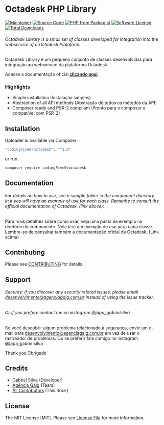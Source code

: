 # Octadesk PHP Library

[![Maintainer](http://img.shields.io/badge/maintainer-@gabrielsilva50-blue.svg?style=flat-square)](https://twitter.com/gabrielsilva50)
[![Source Code](http://img.shields.io/badge/source-codingFive0/octadesk-blue.svg?style=flat-square)](https://github.com/codingFive0/octadesk)
[![PHP from Packagist](https://img.shields.io/packagist/php-v/robsonvleite/cafeapi.svg?style=flat-square)](https://packagist.org/packages/robsonvleite/cafeapi)
[![Software License](https://img.shields.io/badge/license-MIT-brightgreen.svg?style=flat-square)](LICENSE)
[![Total Downloads](https://img.shields.io/packagist/dt/codingFive0/octadesk.svg?style=flat-square)](https://packagist.org/packages/crobsonvleite/cafeapi)

###### Octadesk Library is a small set of classes developed for integration into the webservice of a Octadesk Plataform..

Octadesk Library é um pequeno conjunto de classes desenvolvidas para integração ao webservice da plataforma Octadesk.

Acesse a documentação oficial **[clicando aqui](https://api.octadesk.services/docs/#/)**.

### Highlights

- Simple installation (Instalação simples)
- Abstraction of all API methods (Abstração de todos os métodos da API)
- Composer ready and PSR-2 compliant (Pronto para o composer e compatível com PSR-2)

## Installation

Uploader is available via Composer:

```bash
"codingFive0/octadesk": "^1.0"
```

or run

```bash
composer require codingFive0/octadesk
```

## Documentation

###### For details on how to use, see a sample folder in the component directory. In it you will have an example of use for each class. Remenbe to consult the official documentation of Octadesk. (link above):

Para mais detalhes sobre como usar, veja uma pasta de exemplo no diretório do componente. Nela terá um exemplo de uso para cada classe. Lembre-se de consultar também a documentação oficial da Octadesk. (Link acima)

## Contributing

Please see [CONTRIBUTING](https://github.com/codingFive0/octadesk/blob/master/CONTRIBUTING.md) for details.

## Support

###### Security: If you discover any security related issues, please email desenvolvimento@agenciagalg.com.br instead of using the issue tracker.
###### Or if you prefere contact me on instagram @japa_gabrielsilva

Se você descobrir algum problema relacionado à segurança, envie um e-mail para desenvolvimento@agenciagalg.com.br em vez de usar o rastreador de problemas.
Ou se preferir fale comigo no instagram @japa_gabrielsilva

Thank you
Obrigado

## Credits

- [Gabriel Silva](https://github.com/codingFive0) (Developer)
- [Agência Galg](https://github.com/codingFive0) (Team)
- [All Contributors](https://github.com/codingFive0/octadesk/contributors) (This Rock)

## License

The MIT License (MIT). Please see [License File](https://github.com/codingFive0/octadesk/blob/master/LICENSE) for more information.